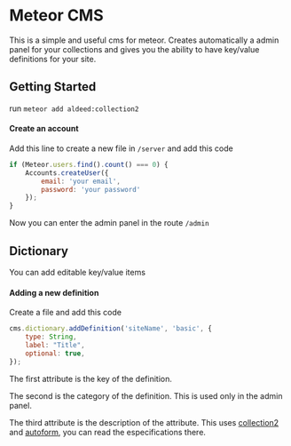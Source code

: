 Meteor CMS
==========

This is a simple and useful cms for meteor. 
Creates automatically a admin panel for your 
collections and gives you the ability to have
key/value definitions for your site.

## Getting Started

run ```meteor add aldeed:collection2```

#### Create an account

Add this line to create a new file in ```/server``` and add this code

```js
if (Meteor.users.find().count() === 0) {
	Accounts.createUser({
		email: 'your email',
		password: 'your password'
	});
}
```

Now you can enter the admin panel in the route ```/admin```

## Dictionary

You can add editable key/value items

#### Adding a new definition

Create a file and add this code

```js
cms.dictionary.addDefinition('siteName', 'basic', {
	type: String,
	label: "Title",
	optional: true,
});
```

The first attribute is the key of the definition.

The second is the category of the definition. This is used only in the admin panel.

The third attribute is the description of the attribute. This uses 
[collection2](https://github.com/aldeed/meteor-collection2) and [autoform](https://github.com/aldeed/meteor-autoform),
you can read the especifications there.









